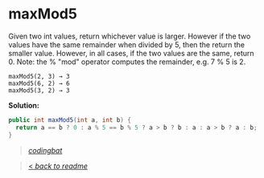 # maxMod5

Given two int values, return whichever value is larger. However if the two values have the same remainder when divided by 5, then the return the smaller value. However, in all cases, if the two values are the same, return 0. Note: the % "mod" operator computes the remainder, e.g. 7 % 5 is 2.

```
maxMod5(2, 3) → 3
maxMod5(6, 2) → 6
maxMod5(3, 2) → 3
```

**Solution:**

```java
public int maxMod5(int a, int b) {
  return a == b ? 0 : a % 5 == b % 5 ? a > b ? b : a : a > b ? a : b;
}
```

> _[codingbat](http://codingbat.com/prob/p115384)_

> [< _back to readme_](/README.md)